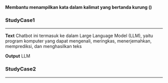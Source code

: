 
**Membantu menampilkan kata dalam kalimat yang bertanda kurung ()**

### StudyCase1
---
**Text**
Chatbot ini termasuk ke dalam Large Language Model (LLM), yaitu program komputer yang dapat mengenali, meringkas, menerjemahkan, memprediksi, dan menghasilkan teks  

**Output**
LLM  

### StudyCase2
---
